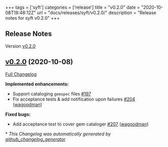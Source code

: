 +++
tags = ['syft']
categories = ['release']
title = "v0.2.0"
date = "2020-10-08T18:48:12Z"
url = "docs/releases/syft/v0.2.0/"
description = "Release notes for syft v0.2.0"
+++

## Release Notes

Version [v0.2.0](https://github.com/anchore/syft/releases/tag/v0.2.0)

## [v0.2.0](https://github.com/anchore/syft/tree/v0.2.0) (2020-10-08)

[Full Changelog](https://github.com/anchore/syft/compare/v0.1.0...v0.2.0)

**Implemented enhancements:**

- Support cataloging `gemspec` files [\#197](https://github.com/anchore/syft/issues/197)
- Fix acceptance tests & add notification upon failures [\#204](https://github.com/anchore/syft/pull/204) ([wagoodman](https://github.com/wagoodman))

**Fixed bugs:**

- Add acceptance test to cover gem cataloger [\#207](https://github.com/anchore/syft/pull/207) ([wagoodman](https://github.com/wagoodman))


\* *This Changelog was automatically generated by [github_changelog_generator](https://github.com/github-changelog-generator/github-changelog-generator)*
